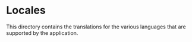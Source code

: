 # Locales

This directory contains the translations for the various languages that are supported by the application.
